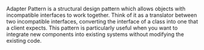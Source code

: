 Adapter Pattern is a structural design pattern which allows objects with incompatible interfaces to work together. Think of it as a translator between two incompatible interfaces, converting the interface of a class into one that a client expects. This pattern is particularly useful when you want to integrate new components into existing systems without modifying the existing code.
